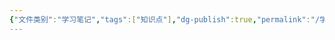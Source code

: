```yaml
---
{"文件类别":"学习笔记","tags":["知识点"],"dg-publish":true,"permalink":"/学习笔记studyup/知识点cheese/行政法规/","dgPassFrontmatter":true,"created":"2024-09-12T11:12:22.526+08:00","updated":"2024-09-12T11:12:44.227+08:00"}
---
```


